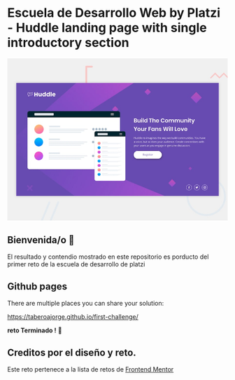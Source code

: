 # Escuela de Desarrollo Web by Platzi - Huddle landing page with single introductory section

![Vista previa del diseño de la página de inicio de Huddle con una única sección introductoria](./design/desktop-preview.jpg)

## Bienvenida/o 👋

El resultado y contendio mostrado en este repositorio es porducto del primer reto de la escuela de desarrollo de platzi

## Github pages 

There are multiple places you can share your solution:

https://taberoajorge.github.io/first-challenge/

**reto Terminado !** 🚀

## Creditos por el diseño y reto.

Este reto pertenece a la lista de retos de [Frontend Mentor](https://www.frontendmentor.io)
